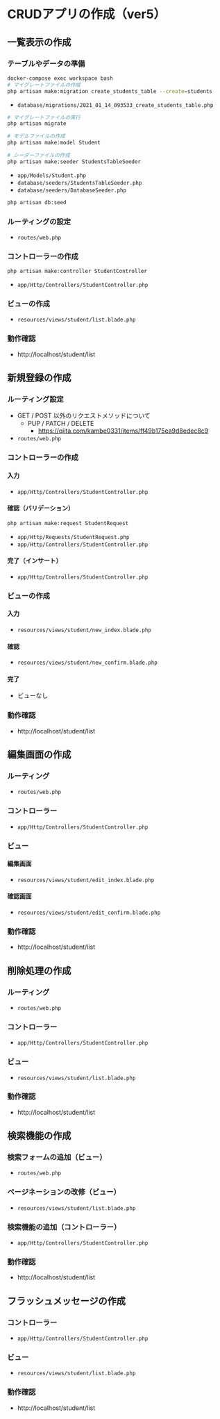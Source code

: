 # CRUDアプリの作成（ver5）

## 一覧表示の作成

### テーブルやデータの準備

```sh
docker-compose exec workspace bash
# マイグレートファイルの作成
php artisan make:migration create_students_table --create=students
```

- `database/migrations/2021_01_14_093533_create_students_table.php`

```sh
# マイグレートファイルの実行
php artisan migrate

# モデルファイルの作成
php artisan make:model Student

# シーダーファイルの作成
php artisan make:seeder StudentsTableSeeder
```

- `app/Models/Student.php`
- `database/seeders/StudentsTableSeeder.php`
- `database/seeders/DatabaseSeeder.php`

```sh
php artisan db:seed
```

### ルーティングの設定

- `routes/web.php`

### コントローラーの作成

```sh
php artisan make:controller StudentController
```

- `app/Http/Controllers/StudentController.php`

### ビューの作成

- `resources/views/student/list.blade.php`

### 動作確認

- http://localhost/student/list

## 新規登録の作成

### ルーティング設定

- GET / POST 以外のリクエストメソッドについて
    - PUP / PATCH / DELETE
        - https://qiita.com/kambe0331/items/ff49b175ea9d8edec8c9
- `routes/web.php`

### コントローラーの作成

#### 入力

- `app/Http/Controllers/StudentController.php`

#### 確認（バリデーション）

```sh
php artisan make:request StudentRequest
```

- `app/Http/Requests/StudentRequest.php`
- `app/Http/Controllers/StudentController.php`

#### 完了（インサート）

- `app/Http/Controllers/StudentController.php`

### ビューの作成

#### 入力

- `resources/views/student/new_index.blade.php`

#### 確認

- `resources/views/student/new_confirm.blade.php`

#### 完了

- ビューなし

### 動作確認

- http://localhost/student/list

## 編集画面の作成

### ルーティング

- `routes/web.php`

### コントローラー

- `app/Http/Controllers/StudentController.php`

### ビュー

#### 編集画面

- `resources/views/student/edit_index.blade.php`

#### 確認画面

- `resources/views/student/edit_confirm.blade.php`

### 動作確認

- http://localhost/student/list

## 削除処理の作成

### ルーティング

- `routes/web.php`

### コントローラー

- `app/Http/Controllers/StudentController.php`

### ビュー

- `resources/views/student/list.blade.php`

### 動作確認

- http://localhost/student/list

## 検索機能の作成

### 検索フォームの追加（ビュー）

- `routes/web.php`

### ページネーションの改修（ビュー）

- `resources/views/student/list.blade.php`

### 検索機能の追加（コントローラー）

- `app/Http/Controllers/StudentController.php`

### 動作確認

- http://localhost/student/list

## フラッシュメッセージの作成

### コントローラー

- `app/Http/Controllers/StudentController.php`

### ビュー

- `resources/views/student/list.blade.php`

### 動作確認

- http://localhost/student/list
